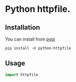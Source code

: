 # Python httpfile.

## Installation

You can install from [pypi](https://pypi.org/project/python-httpfile/)

```console
pip install -U python-httpfile
```

## Usage

```python
import httpfile
```
